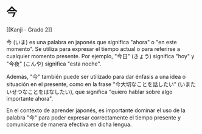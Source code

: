 # 今

[[Kanji - Grado 2]]

今 (いま) es una palabra en japonés que significa "ahora" o "en este momento". Se utiliza para expresar el tiempo actual o para referirse a cualquier momento presente. Por ejemplo, "今日" (きょう) significa "hoy" y "今夜" (こんや) significa "esta noche".

Además, "今" también puede ser utilizado para dar énfasis a una idea o situación en el presente, como en la frase "今大切なことを話したい" (いまたいせつなことをはなしたい), que significa "quiero hablar sobre algo importante ahora".

En el contexto de aprender japonés, es importante dominar el uso de la palabra "今" para poder expresar correctamente el tiempo presente y comunicarse de manera efectiva en dicha lengua.
